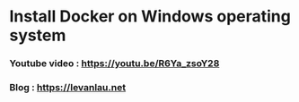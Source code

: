# Install Docker on Windows operating system

### Youtube video : https://youtu.be/R6Ya_zsoY28
### Blog : https://levanlau.net
